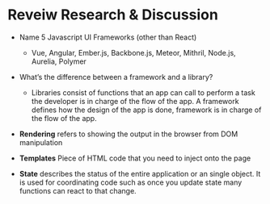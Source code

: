 # Reveiw Research & Discussion

- Name 5 Javascript UI Frameworks (other than React)
  - Vue, Angular, Ember.js, Backbone.js, Meteor, Mithril, Node.js, Aurelia, Polymer
- What’s the difference between a framework and a library?
  - Libraries consist of functions that an app can call to perform a task the developer is in charge of the flow of the app. A framework defines how the design of the app is done, framework is in charge of the flow of the app.

- **Rendering** refers to showing the output in the browser from DOM manipulation
- **Templates** Piece of HTML code that you need to inject onto the page
- **State** describes the status of the entire application or an single object. It is used for coordinating code such as once you update state many functions can react to that change.
